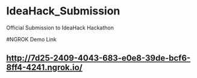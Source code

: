 # IdeaHack_Submission
Official Submission to IdeaHack Hackathon

#NGROK Demo Link
## http://7d25-2409-4043-683-e0e8-39de-bcf6-8ff4-4241.ngrok.io/
